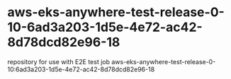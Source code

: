 # aws-eks-anywhere-test-release-0-10-6ad3a203-1d5e-4e72-ac42-8d78dcd82e96-18
repository for use with E2E test job aws-eks-anywhere-test-release-0-10:6ad3a203-1d5e-4e72-ac42-8d78dcd82e96-18
